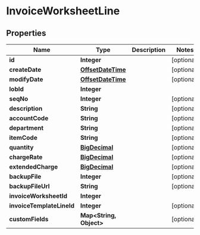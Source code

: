 
# InvoiceWorksheetLine

## Properties
Name | Type | Description | Notes
------------ | ------------- | ------------- | -------------
**id** | **Integer** |  |  [optional]
**createDate** | [**OffsetDateTime**](OffsetDateTime.md) |  |  [optional]
**modifyDate** | [**OffsetDateTime**](OffsetDateTime.md) |  |  [optional]
**lobId** | **Integer** |  | 
**seqNo** | **Integer** |  |  [optional]
**description** | **String** |  |  [optional]
**accountCode** | **String** |  |  [optional]
**department** | **String** |  |  [optional]
**itemCode** | **String** |  |  [optional]
**quantity** | [**BigDecimal**](BigDecimal.md) |  |  [optional]
**chargeRate** | [**BigDecimal**](BigDecimal.md) |  |  [optional]
**extendedCharge** | [**BigDecimal**](BigDecimal.md) |  |  [optional]
**backupFile** | **Integer** |  |  [optional]
**backupFileUrl** | **String** |  |  [optional]
**invoiceWorksheetId** | **Integer** |  | 
**invoiceTemplateLineId** | **Integer** |  |  [optional]
**customFields** | **Map&lt;String, Object&gt;** |  |  [optional]



